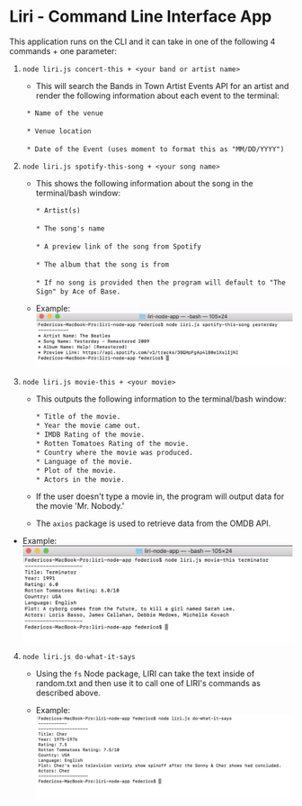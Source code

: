 # Liri - Command Line Interface App


This application runs on the CLI and it can take in one of the following 4 commands + one parameter:

1. `node liri.js concert-this + <your band or artist name>`

    * This will search the Bands in Town Artist Events API for an artist and render the following information about each event to the terminal:

    ```
     * Name of the venue

     * Venue location

     * Date of the Event (uses moment to format this as "MM/DD/YYYY")
    ```

2. `node liri.js spotify-this-song + <your song name>`

   * This shows the following information about the song in the terminal/bash window:

        ```
        * Artist(s)

        * The song's name

        * A preview link of the song from Spotify

        * The album that the song is from

        * If no song is provided then the program will default to "The Sign" by Ace of Base.
        ```

   * Example:
![Results Image](https://github.com/fedevillalp/liri-node-app/blob/master/Images/spotify-this-song.png)


     

3. `node liri.js movie-this + <your movie>`

    * This outputs the following information to the terminal/bash window:

        ```
        * Title of the movie.
        * Year the movie came out.
        * IMDB Rating of the movie.
        * Rotten Tomatoes Rating of the movie.
        * Country where the movie was produced.
        * Language of the movie.
        * Plot of the movie.
        * Actors in the movie.
        ```

   * If the user doesn't type a movie in, the program will output data for the movie 'Mr. Nobody.'


   * The `axios` package is used to retrieve data from the OMDB API. 
* Example:
![Results Image](https://github.com/fedevillalp/liri-node-app/blob/master/Images/movie-this.png)
   

4. `node liri.js do-what-it-says`

   * Using the `fs` Node package, LIRI can take the text inside of random.txt and then use it to call one of LIRI's commands as described above.

    * Example: 
   ![Results Image](https://github.com/fedevillalp/liri-node-app/blob/master/Images/do-what-it-says.png)


